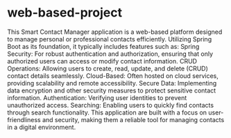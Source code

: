 # web-based-project
This Smart Contact Manager application is a web-based platform designed to manage personal or professional contacts efficiently.
Utilizing Spring Boot as its foundation, it typically includes features such as:
    Spring Security: For robust authentication and authorization, ensuring that only authorized users can access or modify contact information.
    CRUD Operations: Allowing users to create, read, update, and delete (CRUD) contact details seamlessly.
    Cloud-Based: Often hosted on cloud services, providing scalability and remote accessibility.
    Secure Data: Implementing data encryption and other security measures to protect sensitive contact information.
    Authentication: Verifying user identities to prevent unauthorized access.
    Searching: Enabling users to quickly find contacts through search functionality.
This application are built with a focus on user-friendliness and security, making them a reliable tool for managing contacts in a digital environment.
